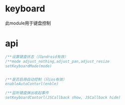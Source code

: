 # keyboard

此module用于键盘控制

# api

```js
/**设置键盘状态（只android有效）
/**mode adjust_nothing,adjust_pan,adjust_resize
setKeyboardMode(mode)


/**是否启用自动控制（只ios有效）
enableAutoContorl(enble)

/**监听键盘弹出收起事件
setKeyboardContorl(JSCallback show, JSCallback hide)
```



